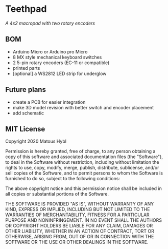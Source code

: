 Teethpad
========
*A 4x2 macropad with two rotary encoders*

## BOM
* Arduino Micro or Arduino pro Micro
* 8 MX style mechanical keyboard switches
* 2 5-pin rotary encoders (EC-11 or compatible)
* printed parts
* [optional] a WS2812 LED strip for underglow

## Future plans
* create a PCB for easier integration
* make 3D model revision with better switch and encoder placement
* add schematic

## MIT License
Copyright 2020 Matous Hybl

Permission is hereby granted, free of charge, to any person obtaining a copy of this software and associated documentation files (the "Software"), to deal in the Software without restriction, including without limitation the rights to use, copy, modify, merge, publish, distribute, sublicense, and/or sell copies of the Software, and to permit persons to whom the Software is furnished to do so, subject to the following conditions:

The above copyright notice and this permission notice shall be included in all copies or substantial portions of the Software.

THE SOFTWARE IS PROVIDED "AS IS", WITHOUT WARRANTY OF ANY KIND, EXPRESS OR IMPLIED, INCLUDING BUT NOT LIMITED TO THE WARRANTIES OF MERCHANTABILITY, FITNESS FOR A PARTICULAR PURPOSE AND NONINFRINGEMENT. IN NO EVENT SHALL THE AUTHORS OR COPYRIGHT HOLDERS BE LIABLE FOR ANY CLAIM, DAMAGES OR OTHER LIABILITY, WHETHER IN AN ACTION OF CONTRACT, TORT OR OTHERWISE, ARISING FROM, OUT OF OR IN CONNECTION WITH THE SOFTWARE OR THE USE OR OTHER DEALINGS IN THE SOFTWARE.
